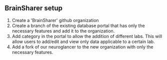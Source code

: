 ## BrainSharer setup
1. Create a 'BrainSharer' github organization
1. Create a branch of the existing database portal that has only the necessary features
and add it to the organization.
1. Add category in the portal to allow the addition of different labs. This will
allow users to add/edit and view only data applicable to a certain lab.
1. Add a fork of our neuroglancer to the new organization with only the necessary features.